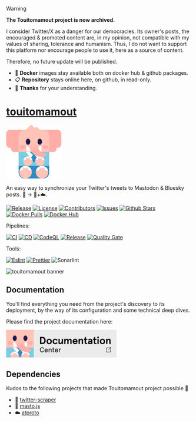 > [!warning]
> 
> **The Touitomamout project is now archived.**
>
> I consider Twitter/X as a danger for our democracies. Its owner's posts, the encouraged & promoted content are, in my opinion, not compatible with my values of sharing, tolerance and humanism. Thus, I do not want to support this platform nor encourage people to use it, here as a source of content.
>
> Therefore, no future update will be published.
>
> - 🐳 **Docker** images stay available both on docker hub & github packages.
> - 📋 **Repository** stays online here, on github, in read-only.
> - 🤝 **Thanks** for your understanding.

# [touitomamout](https://github.com/louisgrasset/touitomamout)
[<img src="https://github.com/louisgrasset/touitomamout/raw/main/.github/docs/touitomamout.svg"  width="150px"/>](https://louisgrasset.github.io/touitomamout/docs/discover)

An easy way to synchronize your Twitter's tweets to Mastodon & Bluesky posts. 🦤 → 🦣+☁️.

[![Release](https://img.shields.io/github/package-json/v/louisgrasset/touitomamout/main?label=release&color=#4c1)](https://github.com/louisgrasset/touitomamout/releases)
[![License](https://img.shields.io/github/license/louisgrasset/touitomamout?color=#4c1)](https://github.com/louisgrasset/touitomamout/blob/main/LICENSE)
[![Contributors](https://img.shields.io/github/contributors/louisgrasset/touitomamout)](https://github.com/louisgrasset/touitomamout/graphs/contributors)
[![Issues](https://img.shields.io/github/issues/louisgrasset/touitomamout)](https://github.com/louisgrasset/touitomamout/issues)
[![Github Stars](https://img.shields.io/github/stars/louisgrasset/touitomamout?color=ffe34e)](https://github.com/louisgrasset/touitomamout)
[![Docker Pulls](https://img.shields.io/docker/pulls/louisgrasset/touitomamout?color=086dd7)](https://hub.docker.com/r/louisgrasset/touitomamout)
[![Docker Hub](https://img.shields.io/static/v1.svg?color=086dd7&labelColor=555555&logoColor=ffffff&label=&message=docker%20hub&logo=Docker)](https://hub.docker.com/r/louisgrasset/touitomamout)

Pipelines:

[![CI](https://img.shields.io/github/actions/workflow/status/louisgrasset/touitomamout/ci.yml?label=ci)](https://github.com/louisgrasset/touitomamout/actions/workflows/ci.yml)
[![CD](https://img.shields.io/github/actions/workflow/status/louisgrasset/touitomamout/cd.yml?label=cd)](https://github.com/louisgrasset/touitomamout/actions/workflows/cd.yml)
[![CodeQL](https://img.shields.io/github/actions/workflow/status/louisgrasset/touitomamout/codeql.yml?label=codeql)](https://github.com/louisgrasset/touitomamout/actions/workflows/codeql.yml)
[![Release](https://img.shields.io/github/actions/workflow/status/louisgrasset/touitomamout/release.yml?label=release)](https://github.com/louisgrasset/touitomamout/actions/workflows/release.yml)
[![Quality Gate](https://sonarcloud.io/api/project_badges/measure?project=louisgrasset_touitomamout&metric=alert_status)](https://sonarcloud.io/summary/new_code?id=louisgrasset_touitomamout)

Tools:

[![Eslint](https://img.shields.io/badge/eslint-3A33D1?logo=eslint&logoColor=white)](https://github.com/eslint/eslint)
[![Prettier](https://img.shields.io/badge/prettier-1A2C34?logo=prettier&logoColor=white)](https://github.com/prettier/prettier)
![Sonarlint](https://img.shields.io/badge/sonarlint-CB2029?logo=sonarlint&logoColor=white)

![touitomamout banner](./.github/docs/touitomamout-banner.jpg)

## Documentation
You'll find everything you need from the project's discovery to its deployment, by the way of its configuration and some technical deep dives.

Please find the project documentation here:

[<img src="https://github.com/louisgrasset/touitomamout/raw/main/.github/docs/documentation-center.svg"  width="300px"/>](https://louisgrasset.github.io/touitomamout/docs/discover)

## Dependencies
Kudos to the following projects that made Touitomamout project possible 🙏
- 🦤 [twitter-scraper](https://github.com/the-convocation/twitter-scraper)
- 🦣 [masto.js](https://github.com/neet/masto.js)
- ☁️ [atproto](https://github.com/bluesky-social/atproto)

